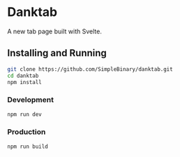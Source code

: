 # Danktab

A new tab page built with Svelte.

## Installing and Running

```bash
git clone https://github.com/SimpleBinary/danktab.git
cd danktab
npm install
```

### Development

```bash
npm run dev
```

### Production

```bash
npm run build
```
